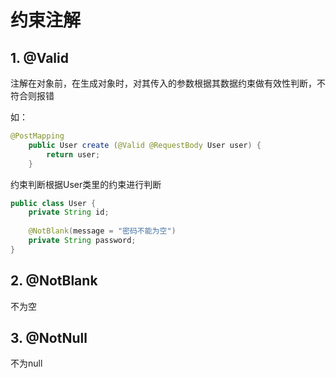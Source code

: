 # 约束注解

## 1. @Valid

注解在对象前，在生成对象时，对其传入的参数根据其数据约束做有效性判断，不符合则报错

如：

```java
@PostMapping
    public User create (@Valid @RequestBody User user) {
        return user;
    }
```

约束判断根据User类里的约束进行判断

```java
public class User {
    private String id;  
 
    @NotBlank(message = "密码不能为空")
    private String password;
}
```

## 2. @NotBlank

不为空

## 3. @NotNull

不为null